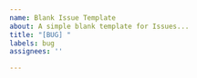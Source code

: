 ```yaml
---
name: Blank Issue Template
about: A simple blank template for Issues...
title: "[BUG] "
labels: bug
assignees: ''

---
```



